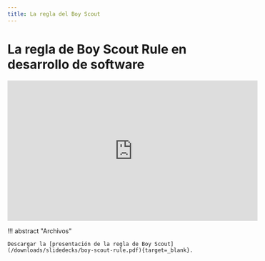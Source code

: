 ```yaml
---
title: La regla del Boy Scout
---
```


# La regla de Boy Scout Rule en desarrollo de software

<iframe width="560" height="315" src="https://www.youtube.com/embed/Gmmu6AI0A-c?si=TH2P8FxSJ-50WNnD" title="YouTube video player" frameborder="0" allow="accelerometer; autoplay; clipboard-write; encrypted-media; gyroscope; picture-in-picture; web-share" referrerpolicy="strict-origin-when-cross-origin" allowfullscreen></iframe>

!!! abstract "Archivos"

    Descargar la [presentación de la regla de Boy Scout](/downloads/slidedecks/boy-scout-rule.pdf){target=_blank}.
